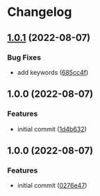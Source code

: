 # Changelog

## [1.0.1](https://github.com/mathematic-inc/vscode-api-linter/compare/v1.0.0...v1.0.1) (2022-08-07)


### Bug Fixes

* add keywords ([685cc4f](https://github.com/mathematic-inc/vscode-api-linter/commit/685cc4f91445b36231596c9c1c1fc4809dea5d64))

## 1.0.0 (2022-08-07)


### Features

* initial commit ([1d4b632](https://github.com/mathematic-inc/vscode-api-linter/commit/1d4b632c0ad51f7ba9a4b68169b7c78236590319))

## 1.0.0 (2022-08-07)


### Features

* initial commit ([0276e47](https://github.com/mathematic-inc/vscode-api-linter/commit/0276e4715ffbadd347fc03ae51c6bde9a6e58faa))
